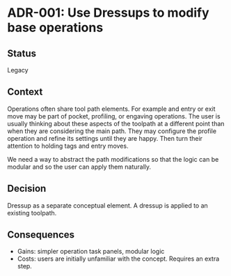 
# ADR-001: Use Dressups to modify base operations

## Status
Legacy

## Context
Operations often share tool path elements.  For example and entry or exit move may be part of pocket, profiling, or engaving operations.
The user is usually thinking about these aspects of the toolpath at a different point than when they are considering the main path.
They may configure the profile operation and refine its settings until they are happy. Then turn their attention to holding tags and entry moves.

We need a way to abstract the path modifications so that the logic can be modular and so the user can apply them naturally.

## Decision
Dressup as a separate conceptual element.  A dressup is applied to an existing toolpath.

## Consequences
- Gains: simpler operation task panels, modular logic
- Costs: users are initially unfamiliar with the concept.  Requires an extra
  step.
